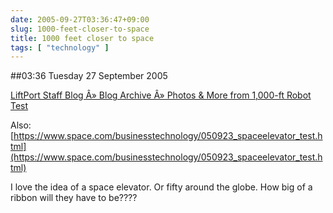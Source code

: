 ```yaml
---
date: 2005-09-27T03:36:47+09:00
slug: 1000-feet-closer-to-space
title: 1000 feet closer to space
tags: [ "technology" ]
---
```


##03:36 Tuesday 27 September 2005

[LiftPort Staff Blog Â» Blog Archive Â» Photos & More from 1,000-ft Robot Test](https://www.liftport.com/progress/wp/?p=623)

Also: [https://www.space.com/businesstechnology/050923_spaceelevator_test.html](https://www.space.com/businesstechnology/050923_spaceelevator_test.html)

I love the idea of a space elevator.  Or fifty around the globe.  How big of a ribbon will they have to be????
